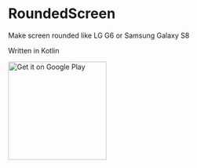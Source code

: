 # RoundedScreen
Make screen rounded like LG G6 or Samsung Galaxy S8

Written in Kotlin

<a href='https://play.google.com/store/apps/details?id=com.jidogoon.roundedscreen&utm_source=github&pcampaignid=MKT-Other-global-all-co-prtnr-py-PartBadge-Mar2515-1'><img width=200 alt='Get it on Google Play' src='https://play.google.com/intl/en_us/badges/images/generic/en_badge_web_generic.png'/></a>

